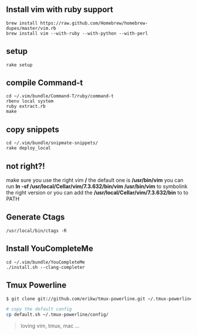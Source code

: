 ## Install vim with ruby support
```
brew install https://raw.github.com/Homebrew/homebrew-dupes/master/vim.rb
brew install vim --with-ruby --with-python --with-perl
```

## setup
```
rake setup
```

## compile Command-t
```
cd ~/.vim/bundle/Command-T/ruby/command-t
rbenv local system
ruby extract.rb
make
```

## copy snippets
```
cd ~/.vim/bundle/snipmate-snippets/
rake deploy_local
```

## not right?!
make sure you use the right vim **/** the default one is **/usr/bin/vim**
you can run **ln -sf /usr/local/Cellar/vim/7.3.632/bin/vim /usr/bin/vim** to symbolink the right version
or you can add the **/usr/local/Cellar/vim/7.3.632/bin** to to PATH

## Generate Ctags
```
/usr/local/bin/ctags -R
```

## Install YouCompleteMe
```
cd ~/.vim/bundle/YouCompleteMe
./install.sh --clang-completer
```

## Tmux Powerline
```bash
$ git clone git://github.com/erikw/tmux-powerline.git ~/.tmux-powerline

# copy the default config
cp default.sh ~/.tmux-powerline/config/
```

> loving vim, tmux, mac ...

